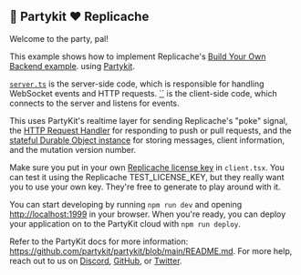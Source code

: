 ## 🎈 Partykit ❤️ Replicache

Welcome to the party, pal!

This example shows how to implement Replicache's [Build Your Own Backend example](https://doc.replicache.dev/byob/intro). using [Partykit](https://partykit.io).

[`server.ts`](./src/server.ts) is the server-side code, which is responsible for handling WebSocket events and HTTP requests. [``](./src/client.ts) is the client-side code, which connects to the server and listens for events.

This uses PartyKit's realtime layer for sending Replicache's "poke" signal, the [HTTP Request Handler](https://docs.partykit.io/guides/responding-to-http-requests/) for responding to push or pull requests, and the [stateful Durable Object instance](https://docs.partykit.io/how-partykit-works/#stateful) for storing messages, client information, and the mutation version number.

Make sure you put in your own [Replicache license key](https://doc.replicache.dev/howto/licensing) in `client.tsx`. You can test it using the Replicache TEST_LICENSE_KEY, but they really want you to use your own key. They're free to generate to play around with it.

You can start developing by running `npm run dev` and opening [http://localhost:1999](http://localhost:1999) in your browser. When you're ready, you can deploy your application on to the PartyKit cloud with `npm run deploy`.

Refer to the PartyKit docs for more information: https://github.com/partykit/partykit/blob/main/README.md. For more help, reach out to us on [Discord](https://discord.gg/g5uqHQJc3z), [GitHub](https://github.com/partykit/partykit), or [Twitter](https://twitter.com/partykit_io).
